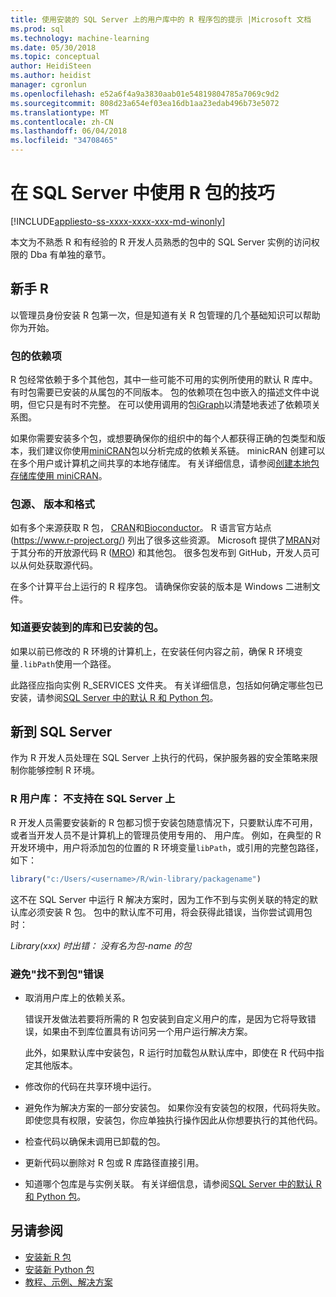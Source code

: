 ```yaml
---
title: 使用安装的 SQL Server 上的用户库中的 R 程序包的提示 |Microsoft 文档
ms.prod: sql
ms.technology: machine-learning
ms.date: 05/30/2018
ms.topic: conceptual
author: HeidiSteen
ms.author: heidist
manager: cgronlun
ms.openlocfilehash: e52a6f4a9a3830aab01e54819804785a7069c9d2
ms.sourcegitcommit: 808d23a654ef03ea16db1aa23edab496b73e5072
ms.translationtype: MT
ms.contentlocale: zh-CN
ms.lasthandoff: 06/04/2018
ms.locfileid: "34708465"
---
```

# <a name="tips-for-using-r-packages-in-sql-server"></a>在 SQL Server 中使用 R 包的技巧
[!INCLUDE[appliesto-ss-xxxx-xxxx-xxx-md-winonly](../../includes/appliesto-ss-xxxx-xxxx-xxx-md-winonly.md)]

本文为不熟悉 R 和有经验的 R 开发人员熟悉的包中的 SQL Server 实例的访问权限的 Dba 有单独的章节。

## <a name="new-to-r"></a>新手 R

以管理员身份安装 R 包第一次，但是知道有关 R 包管理的几个基础知识可以帮助你为开始。

### <a name="package-dependencies"></a>包的依赖项

R 包经常依赖于多个其他包，其中一些可能不可用的实例所使用的默认 R 库中。 有时包需要已安装的从属包的不同版本。 包的依赖项在包中嵌入的描述文件中说明，但它只是有时不完整。 在可以使用调用的包[iGraph](http://igraph.org/r/)以清楚地表述了依赖项关系图。

如果你需要安装多个包，或想要确保你的组织中的每个人都获得正确的包类型和版本，我们建议你使用[miniCRAN](https://mran.microsoft.com/package/miniCRAN)包以分析完成的依赖关系链。 minicRAN 创建可以在多个用户或计算机之间共享的本地存储库。 有关详细信息，请参阅[创建本地包存储库使用 miniCRAN](create-a-local-package-repository-using-minicran.md)。

### <a name="package-sources-versions-and-formats"></a>包源、 版本和格式

如有多个来源获取 R 包， [CRAN](https://cran.r-project.org/)和[Bioconductor](https://www.bioconductor.org/)。 R 语言官方站点 (<https://www.r-project.org/>) 列出了很多这些资源。 Microsoft 提供了[MRAN](https://mran.microsoft.com/)对于其分布的开放源代码 R ([MRO](https://mran.microsoft.com/open)) 和其他包。 很多包发布到 GitHub，开发人员可以从何处获取源代码。

在多个计算平台上运行的 R 程序包。 请确保你安装的版本是 Windows 二进制文件。

### <a name="know-which-library-you-are-installing-to-and-which-packages-are-already-installed"></a>知道要安装到的库和已安装的包。

如果以前已修改的 R 环境的计算机上，在安装任何内容之前，确保 R 环境变量`.libPath`使用一个路径。

此路径应指向实例 R_SERVICES 文件夹。 有关详细信息，包括如何确定哪些包已安装，请参阅[SQL Server 中的默认 R 和 Python 包](installing-and-managing-r-packages.md)。

## <a name="new-to-sql-server"></a>新到 SQL Server

作为 R 开发人员处理在 SQL Server 上执行的代码，保护服务器的安全策略来限制你能够控制 R 环境。

### <a name="r-user-libraries-not-supported-on-sql-server"></a>R 用户库： 不支持在 SQL Server 上

R 开发人员需要安装新的 R 包都习惯于安装包随意情况下，只要默认库不可用，或者当开发人员不是计算机上的管理员使用专用的、 用户库。 例如，在典型的 R 开发环境中，用户将添加包的位置的 R 环境变量`libPath`，或引用的完整包路径，如下：

```R
library("c:/Users/<username>/R/win-library/packagename")
```

这不在 SQL Server 中运行 R 解决方案时，因为工作不到与实例关联的特定的默认库必须安装 R 包。 包中的默认库不可用，将会获得此错误，当你尝试调用包时：

*Library(xxx) 时出错： 没有名为包-name 的包*

### <a name="avoid-package-not-found-errors"></a>避免"找不到包"错误

+ 取消用户库上的依赖关系。 

    错误开发做法若要将所需的 R 包安装到自定义用户的库，是因为它将导致错误，如果由不到库位置具有访问另一个用户运行解决方案。

    此外，如果默认库中安装包，R 运行时加载包从默认库中，即使在 R 代码中指定其他版本。

+ 修改你的代码在共享环境中运行。

+ 避免作为解决方案的一部分安装包。 如果你没有安装包的权限，代码将失败。 即使您具有权限，安装包，你应单独执行操作因此从你想要执行的其他代码。

+ 检查代码以确保未调用已卸载的包。

+ 更新代码以删除对 R 包或 R 库路径直接引用。 

+ 知道哪个包库是与实例关联。 有关详细信息，请参阅[SQL Server 中的默认 R 和 Python 包](installing-and-managing-r-packages.md)。

## <a name="see-also"></a>另请参阅

+ [安装新 R 包](install-additional-r-packages-on-sql-server.md)
+ [安装新 Python 包](../python/install-additional-python-packages-on-sql-server.md)
+ [教程、示例、解决方案](../tutorials/machine-learning-services-tutorials.md)